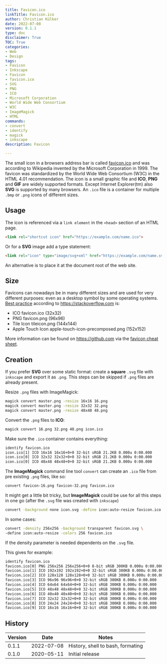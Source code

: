 ```yaml
---
title: Favicon.ico
linkTitle: Favicon.ico
author: Christian Külker
date: 2022-07-08
version: 0.1.1
type: doc
disclaimer: True
TOC: True
categories:
- Web
- Design
tags:
- Favicon
- Inkscape
- Favicon
- favicon.ico
- SVG
- PNG
- ICO
- Microsoft Corporation
- World Wide Web Consortium
- W3C
- ImageMagick
- HTML
commands:
- convert
- identify
- magick
- inkscape
description: Favicon

---
```


The small icon in a browsers address bar is called [favicon.ico] and was
according to Wikipedia invented by the Microsoft Corporation in 1999.  The
favicon was standardized by the World Wide Web Consortium (W3C) in the HTML
4.01 recommendation. The icon is a small graphic file and **ICO**, **PNG** and
**GIF** are widely supported formats. Except Internet Explorer(tm) also **SVG**
is supported by many browsers. An `.ico` file is a container for multiple
`.bmp` or `.png` icons of different sizes.

## Usage

The icon is referenced via a `link element` in the `<head>` section of
an HTML page.

```html
<link rel="shortcut icon" href="https://example.com/name.ico">
```

Or for a **SVG** image add a type statement:

```html
<link rel="icon" type="image/svg+xml" href="https://example.com/name.svg">
```

An alternative is to place it at the document root of the web site.

## Size

Favicons can nowadays be in many different sizes and are used for very
different purposes: even as a desktop symbol by some operating systems. [Best
practice] according to <https://stackoverflow.com> is:

* ICO favicon.ico (32x32)
* PNG favicon.png (96x96)
* Tile Icon tileicon.png (144x144)
* Apple Touch Icon apple-touch-icon-precomposed.png (152x152)

More information can be found on <https://github.com> via the [favicon cheat sheet].

## Creation

If you prefer **SVG** over some static format: create a **square** ``.svg``
file with `inkscape` and export it as `.png`. This steps can be skipped if `.png`
files are already present.

Resize `.png` files with ImageMagick:

```bash
magick convert master.png -resize 16x16 16.png
magick convert master.png -resize 32x32 32.png
magick convert master.png -resize 48x48 48.png
```

Convert the `.png` files to **ICO**:

```bash
magick convert 16.png 32.png 48.png icon.ico
```

Make sure the `.ico` container contains everything:

```bash
identify favicon.ico
icon.ico[1] ICO 16x16 16x16+0+0 32-bit sRGB 21.2KB 0.000u 0:00.000
icon.ico[0] ICO 32x32 32x32+0+0 32-bit sRGB 21.2KB 0.000u 0:00.000
icon.ico[0] ICO 48x48 48x48+0+0 32-bit sRGB 21.2KB 0.000u 0:00.000
```

The **ImageMagick** command line tool `convert` can create an `.ico` file from
pre existing `.png` files, like so:

```bash
convert favicon-16.png favicon-32.png favicon.ico
```

It might get a little bit tricky, but **ImageMagick** could be use for all this
steps in one go (after the `.svg` file was created with `inkscape`)

```bash
convert -background none icon.svg -define icon:auto-resize favicon.ico
```

In some cases:

```bash
convert -density 256x256 -background transparent favicon.svg \
-define icon:auto-resize -colors 256 favicon.ico
```

If the density parameter is needed dependents on the `.svg` file.

This gives for example:

```bash
identify favicon.ico
favicon.ico[0] PNG 256x256 256x256+0+0 8-bit sRGB 300KB 0.000u 0:00.000
favicon.ico[1] ICO 192x192 192x192+0+0 32-bit sRGB 300KB 0.000u 0:00.000
favicon.ico[2] ICO 128x128 128x128+0+0 32-bit sRGB 300KB 0.000u 0:00.000
favicon.ico[3] ICO 96x96 96x96+0+0 32-bit sRGB 300KB 0.000u 0:00.000
favicon.ico[4] ICO 64x64 64x64+0+0 32-bit sRGB 300KB 0.000u 0:00.000
favicon.ico[5] ICO 48x48 48x48+0+0 32-bit sRGB 300KB 0.000u 0:00.000
favicon.ico[6] ICO 40x40 40x40+0+0 32-bit sRGB 300KB 0.000u 0:00.000
favicon.ico[7] ICO 32x32 32x32+0+0 32-bit sRGB 300KB 0.000u 0:00.000
favicon.ico[8] ICO 24x24 24x24+0+0 32-bit sRGB 300KB 0.000u 0:00.000
favicon.ico[9] ICO 16x16 16x16+0+0 32-bit sRGB 300KB 0.000u 0:00.000
```

## History

| Version | Date       | Notes                                                |
| ------- | ---------- | ---------------------------------------------------- |
| 0.1.1   | 2022-07-08 | History, shell to bash, formating                    |
| 0.1.0   | 2020-05-11 | Initial release                                      |

[favicon.ico]: https://en.wikipedia.org/wiki/Favicon
[best practice]: https://graphicdesign.stackexchange.com/questions/26946/favicon-best-practices-regarding-size-and-format
[favicon cheat sheet]: https://github.com/audreyr/favicon-cheat-sheet

